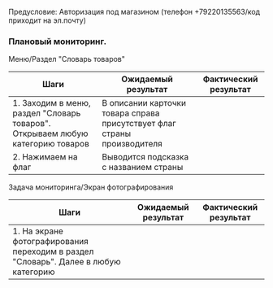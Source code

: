 Предусловие: Авторизация под магазином (телефон +79220135563/код приходит на эл.почту)

### Плановый мониторинг. 

Меню/Раздел "Словарь товаров"

| Шаги                                                                           | Ожидаемый результат                                                      | Фактический результат |
| ------------------------------------------------------------------------------ | ------------------------------------------------------------------------ | --------------------- |
| 1. Заходим в меню, раздел "Словарь товаров". Открываем любую категорию товаров | В описании карточки товара справа присутствует флаг страны производителя |                       |
| 2. Нажимаем на флаг                                                            | Выводится подсказка с названием страны                                   |                       |
Задача мониторинга/Экран фотографирования

| Шаги                                                                                | Ожидаемый результат | Фактический результат |
| ----------------------------------------------------------------------------------- | ------------------- | --------------------- |
| 1. На экране фотографирования переходим в раздел "Словарь". Далее в любую категорию |                     |                       |
